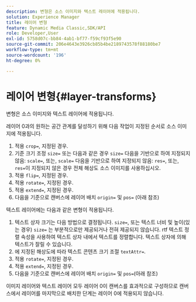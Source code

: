 ```yaml
---
description: 변형은 소스 이미지와 텍스트 레이어에 적용됩니다.
solution: Experience Manager
title: 레이어 변형
feature: Dynamic Media Classic,SDK/API
role: Developer,User
exl-id: 5758d07c-bb84-4ab1-bf77-f59cf93f5e90
source-git-commit: 206e4643e3926cb85b4be2189743578f88180be7
workflow-type: tm+mt
source-wordcount: '196'
ht-degree: 0%

---
```


# 레이어 변형{#layer-transforms}

변형은 소스 이미지와 텍스트 레이어에 적용됩니다.

레이어 0과의 원하는 공간 관계를 달성하기 위해 다음 작업이 지정된 순서로 소스 이미지에 적용됩니다.

1. 적용 `crop=`, 지정된 경우.
1. 기준 크기 조정 `size=` 또는 다음과 같은 경우 `size=` 다음을 기반으로 하여 지정되지 않음: `scale=`, 또는, `scale=` 다음을 기반으로 하여 지정되지 않음: `res=`, 또는, `res=`이 지정되지 않은 경우 전체 해상도 소스 이미지를 사용하십시오.
1. 적용 `flip=`, 지정된 경우.
1. 적용 `rotate=`, 지정된 경우.
1. 적용 `extend=`, 지정된 경우.
1. 다음을 기준으로 캔버스에 레이어 배치 `origin=` 및 `pos=` (아래 참조)

텍스트 레이어에는 다음과 같은 변형이 적용됩니다.

1. 텍스트 상자 크기는 다음 방법으로 결정됩니다. `size=`, 또는 텍스트 너비 및 높이(있는 경우) `size=` 는 부분적으로만 제공되거나 전혀 제공되지 않습니다. rtf 텍스트 정렬 속성을 사용하여 텍스트 상자 내에서 텍스트를 정렬합니다. 텍스트 상자에 의해 텍스트가 잘릴 수 있습니다.
1. 에 지정된 해상도에 따라 텍스트 콘텐츠 크기 조절 `textAttr=`.
1. 적용 `rotate=`, 지정된 경우.
1. 적용 `extend=`, 지정된 경우.
1. 다음을 기준으로 캔버스에 레이어 배치 `origin=` 및 `pos=`(아래 참조)

이미지 레이어와 텍스트 레이어 모두 레이어 0이 캔버스를 효과적으로 구성하므로 캔버스에서 레이어를 마지막으로 배치한 단계는 레이어 0에 적용되지 않습니다.
